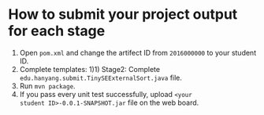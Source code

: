 # How to submit your project output for each stage
1) Open <code>pom.xml</code> and change the artifect ID from <code>2016000000</code> to your student ID.
1) Complete templates:
1)1) Stage2: Complete <code>edu.hanyang.submit.TinySEExternalSort.java</code> file.
1) Run <code>mvn package</code>.
1) If you pass every unit test successfully, upload <code>&lt;your student ID&gt;-0.0.1-SNAPSHOT.jar</code> file on the web board.
